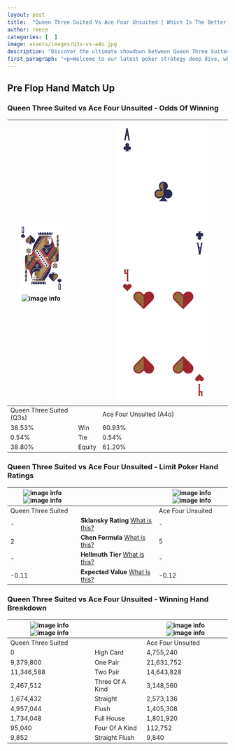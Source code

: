 ```yaml
---
layout: post
title:  "Queen Three Suited Vs Ace Four Unsuited | Which Is The Better Hand In Poker? A Complete Guide"
author: reece
categories: [  ]
image: assets/images/q3s-vs-a4o.jpg
description: "Discover the ultimate showdown between Queen Three Suited and Ace Four Unsuited in poker! Uncover the odds, strategies, and scenarios where one hand triumphs over the other. Get ready to up your poker game with this thrilling analysis."
first_paragraph: "<p>Welcome to our latest poker strategy deep dive, where we're pitting two distinct hands against each other in a high-stakes showdown: Queen Three Suited vs Ace Four Unsuited.</p><p>In the dynamic world of poker, every decision counts, and knowing which hand holds the upper hand is key to your success at the table.</p><p>In this article, we'll dissect these two hands, explore the scenarios where one dominates the other, and equip you with the knowledge to make strategic choices that can tip the odds in your favor.</p><p>Get ready to unravel the intriguing dynamics of these poker hands and elevate your game to new heights.</p>"
---
```




[comment]: # (sp0)

## Pre Flop Hand Match Up

<div class="table hand-ratings" markdown="1"> 



### Queen Three Suited vs Ace Four Unsuited - Odds Of Winning


    
| ![image info](assets/images/hand1/Q.png) ![image info](assets/images/hand1/3s.png) |  | ![image info](assets/images/hand2/A.png) ![image info](assets/images/hand2/4o.png) |
| -------- | -------- | -------- |
| Queen Three Suited (Q3s) |  | Ace Four Unsuited (A4o) |
| 38.53% | Win | 60.93% |
| 0.54% | Tie | 0.54% |
| 38.80% | Equity | 61.20% |




[comment]: # (sp1)



### Queen Three Suited vs Ace Four Unsuited - Limit Poker Hand Ratings


    
| ![image info](https://www.riverpairs.com/assets/images/hand1/Q.png) ![image info](https://www.riverpairs.com/assets/images/hand1/3s.png) |  | ![image info](https://www.riverpairs.com/assets/images/hand2/A.png) ![image info](https://www.riverpairs.com/assets/images/hand2/4o.png) |
| -------- | -------- | -------- |
| Queen Three Suited |  | Ace Four Unsuited |
| - | **Sklansky Rating** [What is this?](/sklansky-rating-explained) | - |
| 2 | **Chen Formula** [What is this?](/chen-formula-explained) | 5 |
| - | **Hellmuth Tier** [What is this?](/Hellmuth-tier-explained) | - |
| -0.11 | **Expected Value** [What is this?](/expected-value-explained) | -0.12 |




[comment]: # (sp2)



### Queen Three Suited vs Ace Four Unsuited - Winning Hand Breakdown


    
| ![image info](https://www.riverpairs.com/assets/images/hand1/Q.png) ![image info](https://www.riverpairs.com/assets/images/hand1/3s.png) |  | ![image info](https://www.riverpairs.com/assets/images/hand2/A.png) ![image info](https://www.riverpairs.com/assets/images/hand2/4o.png) |
| -------- | -------- | -------- |
| Queen Three Suited |  | Ace Four Unsuited |
| 0 | High Card | 4,755,240 |
| 9,379,800 | One Pair | 21,631,752 |
| 11,346,588 | Two Pair | 14,643,828 |
| 2,467,512 | Three Of A Kind | 3,148,560 |
| 1,674,432 | Straight | 2,573,136 |
| 4,957,044 | Flush | 1,405,308 |
| 1,734,048 | Full House | 1,801,920 |
| 95,040 | Four Of A Kind | 112,752 |
| 9,852 | Straight Flush | 9,840 |




[comment]: # (sp3)



</div>

[comment]: # (sp4)



[comment]: # (sp5)


